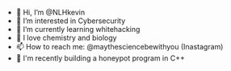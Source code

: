 - 👋 Hi, I’m @NLHkevin
- 👀 I’m interested in Cybersecurity
- 🌱 I’m currently learning whitehacking
- 💞️ I love chemistry and biology
- 📫 How to reach me: @maythesciencebewithyou (Inastagram) 
- 🍯 I'm recently building a honeypot program in C++
